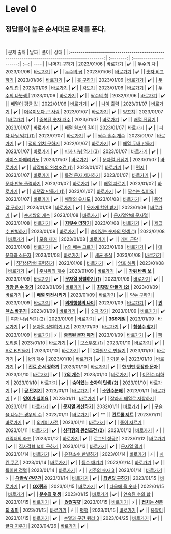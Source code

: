 # Level 0

## 정답률이 높은 순서대로 문제를 푼다.

<br>

|                                            문제 출처                                             |    날짜    |          풀이           | 상태 |
| :----------------------------------------------------------------------------------------------: | :--------: | :---------------------: | :--: | ---- |
|        [나머지 구하기](https://school.programmers.co.kr/learn/courses/30/lessons/120810)         | 2023/01/06 | [바로가기](./120810.js) |  ✔️  |
|          [두수의 차](https://school.programmers.co.kr/learn/courses/30/lessons/120803)           | 2023/01/06 | [바로가기](./120803.js) |  ✔️  |
|          [두수의 곱](https://school.programmers.co.kr/learn/courses/30/lessons/120804)           | 2023/01/06 | [바로가기](./120804.js) |  ✔️  |
|        [숫자 비교하기](https://school.programmers.co.kr/learn/courses/30/lessons/120807)         | 2023/01/06 | [바로가기](./120807.js) |  ✔️  |
|          [몫 구하기](https://school.programmers.co.kr/learn/courses/30/lessons/120805)           | 2023/01/06 | [바로가기](./120805.js) |  ✔️  |
|          [두수의 합](https://school.programmers.co.kr/learn/courses/30/lessons/120802)           | 2023/01/06 | [바로가기](./120802.js) |  ✔️  |
|            [각도기](https://school.programmers.co.kr/learn/courses/30/lessons/120829)            | 2023/01/06 | [바로가기](./120829.js) |  ✔️  |
|       [두 수의 나눗셈 ](https://school.programmers.co.kr/learn/courses/30/lessons/120806)        | 2023/01/06 | [바로가기](./120806.js) |  ✔️  |
|          [짝수의 합](https://school.programmers.co.kr/learn/courses/30/lessons/120831)           | 2032/01/06 | [바로가기](./120831.js) |  ✔️  |
|        [배열이 평균 값](https://school.programmers.co.kr/learn/courses/30/lessons/120817)        | 2022/01/06 | [바로가기](./120817.js) |  ✔️  |
|          [나이 출력](https://school.programmers.co.kr/learn/courses/30/lessons/120820)           | 2023/01/07 | [바로가기](./120820.js) |  ✔️  |
|      [머쓱이보다 큰 사람](https://school.programmers.co.kr/learn/courses/30/lessons/120585)      | 2023/01/07 | [바로가기](./120585.js) |  ✔️  |
|            [양꼬치](https://school.programmers.co.kr/learn/courses/30/lessons/120830)            | 2023/01/07 | [바로가기](./120830.js) |  ✔️  |
|       [중복된 숫자 개수](https://school.programmers.co.kr/learn/courses/30/lessons/120583)       | 2023/01/07 | [바로가기](./120583.js) |  ✔️  |
|         [배열 뒤집기](https://school.programmers.co.kr/learn/courses/30/lessons/120821)          | 2023/01/07 | [바로가기](./120821.js) |  ✔️  |
|       [배열 원소의 길이](https://school.programmers.co.kr/learn/courses/30/lessons/120854)       | 2023/01/07 | [바로가기](./120854.js) |  ✔️  |
|      [피자 나눠 먹기 (1)](https://school.programmers.co.kr/learn/courses/30/lessons/120814)      | 2023/01/07 | [바로가기](./120814.js) |  ✔️  |
|        [짝수 홀수 개수](https://school.programmers.co.kr/learn/courses/30/lessons/120824)        | 2023/01/07 | [바로가기](./120824.js) |  ✔️  |
|       [점의 위치 구하기](https://school.programmers.co.kr/learn/courses/30/lessons/120841)       | 2022/01/07 | [바로가기](./120841.js) |  ✔️  |
|       [배열 두배 만들기](https://school.programmers.co.kr/learn/courses/30/lessons/120809)       | 2023/01/07 | [바로가기](./120809.js) |  ✔️  |
|      [피자 나눠 먹기 (3)](https://school.programmers.co.kr/learn/courses/30/lessons/120816)      | 2023/01/07 | [바로가기](./120816.js) |  ✔️  |
|      [아이스 아메리카노](https://school.programmers.co.kr/learn/courses/30/lessons/120819)       | 2023/01/07 | [바로가기](./120819.js) |  ✔️  |
|        [문자열 뒤집기](https://school.programmers.co.kr/learn/courses/30/lessons/120822)         | 2023/01/07 | [바로가기](./120822.js) |  ✔️  |
|    [삼각형의 완성조건 (1)](https://school.programmers.co.kr/learn/courses/30/lessons/120889)     | 2023/01/07 | [바로가기](./120889.js) |  ✔️  |
|             [편지](https://school.programmers.co.kr/learn/courses/30/lessons/120898)             | 2023/01/07 | [바로가기](./120898.js) |  ✔️  |
|      [특정 문자 제거하기](https://school.programmers.co.kr/learn/courses/30/lessons/120826)      | 2023/01/07 | [바로가기](./120826.js) |  ✔️  |
|      [문자 반복 출력하기](https://school.programmers.co.kr/learn/courses/30/lessons/120825)      | 2023/01/07 | [바로가기](./120825.js) |  ✔️  |
|         [배열 자르기](https://school.programmers.co.kr/learn/courses/30/lessons/120833)          | 2023/01/07 | [바로가기](./120833.js) |  ✔️  |
|      [최댓값 만들기 (1)](https://school.programmers.co.kr/learn/courses/30/lessons/120847)       | 2023/01/07 | [바로가기](./120847.js) |  ✔️  |
|        [짝수는 싫어요](https://school.programmers.co.kr/learn/courses/30/lessons/120813)         | 2023/01/07 | [바로가기](./120813.js) |  ✔️  |
|        [배열의 유사도](https://school.programmers.co.kr/learn/courses/30/lessons/120903)         | 2023/01/08 | [바로가기](./120903.js) |  ✔️  |
|        [중앙값 구하기](https://school.programmers.co.kr/learn/courses/30/lessons/120811)         | 2023/01/08 | [바로가기](./120811.js) |  ✔️  |
|       [옷가게 할인 받기](https://school.programmers.co.kr/learn/courses/30/lessons/120818)       | 2023/01/08 | [바로가기](./120818.js) |  ✔️  |
|        [순서쌍의 개수](https://school.programmers.co.kr/learn/courses/30/lessons/120836)         | 2023/01/08 | [바로가기](./120836.js) |  ✔️  |
|      [문자열안에 문자열](https://school.programmers.co.kr/learn/courses/30/lessons/120908)       | 2023/01/08 | [바로가기](./120908.js) |  ✔️  |
|      [**자릿수 더하기**](https://school.programmers.co.kr/learn/courses/30/lessons/120906)       | 2023/01/08 | [바로가기](./120906.js) |  ✔️  |
|       [제곱수 판별하기](https://school.programmers.co.kr/learn/courses/30/lessons/120909)        | 2023/01/08 | [바로가기](./120909.js) |  ✔️  |
|   [숨어있는 숫자의 덧셈 (1)](https://school.programmers.co.kr/learn/courses/30/lessons/120851)   | 2023/01/08 | [바로가기](./120851.js) |  ✔️  |
|          [모음 제거](https://school.programmers.co.kr/learn/courses/30/lessons/120849)           | 2023/01/08 | [바로가기](./120849.js) |  ✔️  |
|          [개미 군단](https://school.programmers.co.kr/learn/courses/30/lessons/120837)           | 2023/01/08 | [바로가기](./120837.js) |  ✔️  |
|       [n의 배수 고르기](https://school.programmers.co.kr/learn/courses/30/lessons/120905)        | 2023/01/08 | [바로가기](./120905.js) |  ✔️  |
|       [대문자와 소문자](https://school.programmers.co.kr/learn/courses/30/lessons/120893)        | 2023/01/08 | [바로가기](./120893.js) |  ✔️  |
|          [세균 증식](https://school.programmers.co.kr/learn/courses/30/lessons/120910)           | 2023/01/08 | [바로가기](./120910.js) |  ✔️  |
|     [직각삼각형 출력하기](https://school.programmers.co.kr/learn/courses/30/lessons/120823)      | 2023/01/08 | [바로가기](./120823.js) |  ✔️  |
|          [암호 해독](https://school.programmers.co.kr/learn/courses/30/lessons/120892)           | 2023/01/08 | [바로가기](./120892.js) |  ✔️  |
|        [주사위의 개수](https://school.programmers.co.kr/learn/courses/30/lessons/120845)         | 2023/01/09 | [바로가기](./120845.js) |  ✔️  |
|       [**가위 바위 보**](https://school.programmers.co.kr/learn/courses/30/lessons/120839)       | 2023/01/09 | [바로가기](./120839.js) |  ✔️  |
|   [**문자열 정렬하기 (1)**](https://school.programmers.co.kr/learn/courses/30/lessons/120850)    | 2023/01/09 | [바로가기](./120850.js) |  ✔️  |
|     [**가장 큰 수 찾기**](https://school.programmers.co.kr/learn/courses/30/lessons/120899)      | 2023/01/09 | [바로가기](./120899.js) |  ✔️  |
|    [**최댓값 만들기 (2)**](https://school.programmers.co.kr/learn/courses/30/lessons/120862)     | 2023/01/09 | [바로가기](./120862.js) |  ✔️  |
|     [**배열 회전시키기**](https://school.programmers.co.kr/learn/courses/30/lessons/120844)      | 2023/01/09 | [바로가기](./120844.js) |  ✔️  |
|         [약수 구하기](https://school.programmers.co.kr/learn/courses/30/lessons/120897)          | 2023/01/09 | [바로가기](./120897.js) |  ✔️  |
|     [**외계행성의 나이**](https://school.programmers.co.kr/learn/courses/30/lessons/120834)      | 2023/01/09 | [바로가기](./120834.js) |  ✔️  |
|      [**인덱스 바꾸기**](https://school.programmers.co.kr/learn/courses/30/lessons/120895)       | 2023/01/09 | [바로가기](./120895.js) |  ✔️  |
|          [숫자 찾기](https://school.programmers.co.kr/learn/courses/30/lessons/120904)           | 2023/01/09 | [바로가기](./120904.js) |  ✔️  |
|      [피자 나눠 먹기 (2)](https://school.programmers.co.kr/learn/courses/30/lessons/120815)      | 2023/01/09 | [바로가기](./120815.js) |  ✔️  |
|         [**369게임**](https://school.programmers.co.kr/learn/courses/30/lessons/120891)          | 2023/01/09 | [바로가기](./120891.js) |  ✔️  |
|     [문자열 정렬하기 (2)](https://school.programmers.co.kr/learn/courses/30/lessons/120911)      | 2023/01/09 | [바로가기](./120911.js) |  ✔️  |
|       [**합성수 찾기**](https://school.programmers.co.kr/learn/courses/30/lessons/120846)        | 2023/01/09 | [바로가기](./120846.js) |  ⚡  |
|     [**중복된 문자 제거**](https://school.programmers.co.kr/learn/courses/30/lessons/120888)     | 2023/01/09 | [바로가기](./120888.js) |  ✔️  |
|           [팩토리얼](https://school.programmers.co.kr/learn/courses/30/lessons/120848)           | 2023/01/10 | [바로가기](./120848.js) |  ✔️  |
|         [모스부호 (1)](https://school.programmers.co.kr/learn/courses/30/lessons/120838)         | 2023/01/10 | [바로가기](./120838.js) |  ✔️  |
|         [A로 B 만들기](https://school.programmers.co.kr/learn/courses/30/lessons/120886)         | 2023/01/10 | [바로가기](./120886.js) |  ✔️  |
|       [2차원으로 만들기](https://school.programmers.co.kr/learn/courses/30/lessons/120842)       | 2023/01/10 | [바로가기](./120842.js) |  ✔️  |
|           [k의 개수](https://school.programmers.co.kr/learn/courses/30/lessons/120887)           | 2023/01/10 | [바로가기](./120887.js) |  ✔️  |
|          [가까운 수](https://school.programmers.co.kr/learn/courses/30/lessons/120890)           | 2023/01/10 | [바로가기](./120890.js) |  ✔️  |
|     [**진료 순서 정하기**](https://school.programmers.co.kr/learn/courses/30/lessons/120835)     | 2023/01/10 | [바로가기](./120835.js) |  ✔️  |
|   [**한 번만 등장한 문자**](https://school.programmers.co.kr/learn/courses/30/lessons/120896)    | 2023/01/10 | [바로가기](./120896.js) |  ✔️  |
|         [**7의 개수**](https://school.programmers.co.kr/learn/courses/30/lessons/120912)         | 2023/01/10 | [바로가기](./120912.js) |  ✔️  |
|        [이진수 더하기](https://school.programmers.co.kr/learn/courses/30/lessons/120885)         | 2023/01/10 | [바로가기](./120885.js) |  ✔️  |
| [**숨어있는 숫자의 덧셈 (2)**](https://school.programmers.co.kr/learn/courses/30/lessons/120864) | 2023/01/10 | [바로가기](./120864.js) |  ✔️  |
|        [**공 던지기**](https://school.programmers.co.kr/learn/courses/30/lessons/120843)         | 2023/01/11 | [바로가기](./120843.js) |  ⚡  |
|        [**소인수분해**](https://school.programmers.co.kr/learn/courses/30/lessons/120852)        | 2023/01/11 | [바로가기](./120852.js) |  ⚡  |
|      [**영어가 싫어요**](https://school.programmers.co.kr/learn/courses/30/lessons/120894)       | 2023/01/11 | [바로가기](./120894.js) |  ✔️  |
|    [잘라서 배열로 저장하기](https://school.programmers.co.kr/learn/courses/30/lessons/120913)    | 2023/01/11 | [바로가기](./120913.js) |  ✔️  |
|     [**문자열 계산하기**](https://school.programmers.co.kr/learn/courses/30/lessons/120902)      | 2032/01/11 | [바로가기](./120902.js) |  ✔️  |
|   [구슬을 나누는 경우의 수](https://school.programmers.co.kr/learn/courses/30/lessons/120840)    | 2023/01/11 | [바로가기](./120840.js) |  ✔️  | \*\* |
|       [**컨트롤 제트**](https://school.programmers.co.kr/learn/courses/30/lessons/120853)        | 2023/01/11 | [바로가기](./120853.js) |  ✔️  |
|         [외계어 사전](https://school.programmers.co.kr/learn/courses/30/lessons/120869)          | 2023/01/11 | [바로가기](./120869.js) |  ✔️  |
|         [종이 자르기](https://school.programmers.co.kr/learn/courses/30/lessons/120922)          | 2023/01/11 | [바로가기](./120922.js) |  ✔️  |
|  [**삼각형의 완성조건 (2)**](https://school.programmers.co.kr/learn/courses/30/lessons/120868)   | 2023/01/12 | [바로가기](./120868.js) |  ⚡  |
|        [캐릭터의 좌표](https://school.programmers.co.kr/learn/courses/30/lessons/120861)         | 2023/01/12 | [바로가기](./120861.js) |  ✔️  |
|         [로그인 성공?](https://school.programmers.co.kr/learn/courses/30/lessons/120883)         | 2023/01/12 | [바로가기](./120883.js) |  ✔️  |
|     [직사각형 넓이 구하기](https://school.programmers.co.kr/learn/courses/30/lessons/120860)     | 2023/01/13 | [바로가기](./120860.js) |  ✔️  |
|         [문자열 밀기](https://school.programmers.co.kr/learn/courses/30/lessons/120921)          | 2023/01/14 | [바로가기](./120921.js) |  ✔️  |
|      [유한소수 판별하기](https://school.programmers.co.kr/learn/courses/30/lessons/120878)       | 2023/01/14 | [바로가기](./120878.js) |  ⚡  |
|          [치킨 쿠폰](https://school.programmers.co.kr/learn/courses/30/lessons/120884)           | 2023/01/14 | [바로가기](./120884.js) |  ✔️  |
|         [등수 매기기](https://school.programmers.co.kr/learn/courses/30/lessons/120882)          | 2023/01/14 | [바로가기](./120882.js) |  ✔️  |
|         [특이한 정렬](https://school.programmers.co.kr/learn/courses/30/lessons/120880)          | 2023/01/14 | [바로가기](./120880.js) |  ⚡  |
|        [저주의 숫자 3](https://school.programmers.co.kr/learn/courses/30/lessons/120871)         | 2023/01/14 | [바로가기](./120871.js) |  ⚡  |
|     [**_다항식 더하기_**](https://school.programmers.co.kr/learn/courses/30/lessons/120863)      | 2023/01/14 | [바로가기](./120863.js) |  ✔️  |
|      [**최빈값 구하기**](https://school.programmers.co.kr/learn/courses/30/lessons/120812)       | 2023/01/15 | [바로가기](./120812.js) |  ✔️  |
|          [**OX퀴즈**](https://school.programmers.co.kr/learn/courses/30/lessons/120907)          | 2023/01/15 | [바로가기](./120907.js) |  ✔️  |
|        [다음에 올 숫자](https://school.programmers.co.kr/learn/courses/30/lessons/120924)        | 2022/01/15 | [바로가기](./120924.js) |  ✔️  |
|       [**분수의 덧셈**](https://school.programmers.co.kr/learn/courses/30/lessons/120808)        | 2023/01/15 | [바로가기](./120808.js) |  ✔️  |
|        [연속된 수의 합](https://school.programmers.co.kr/learn/courses/30/lessons/120923)        | 2023/01/15 | [바로가기](./120923.js) |  ✔️  |
|        [**_안전지대_**](https://school.programmers.co.kr/learn/courses/30/lessons/120866)        | 2023/01/15 | [바로가기](./120866.js) |  ⚡  |
|    [**겹치는 선분의 길이**](https://school.programmers.co.kr/learn/courses/30/lessons/120876)    | 2023/01/15 | [바로가기](./120876.js) |  ⚡  |
|             [평행](https://school.programmers.co.kr/learn/courses/30/lessons/120875)             | 2023/01/15 | [바로가기](./120875.js) |  ✔️  |
|            [옹알이](https://school.programmers.co.kr/learn/courses/30/lessons/120956)            | 2023/01/15 | [바로가기](./120956.js) |  ✔️  |
|      [수열과 구간 쿼리 3](https://school.programmers.co.kr/learn/courses/30/lessons/181924)      | 2023/04/25 | [바로가기](./181924.js) |  ✔️  |
|         [글자 지우기](https://school.programmers.co.kr/learn/courses/30/lessons/181900)          | 2023/04/26 | [바로가기](./181900.js) |  ✔️  |
